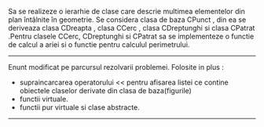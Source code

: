 Sa se realizeze o ierarhie de clase care descrie multimea elementelor din plan întâlnite
în geometrie. Se considera clasa de baza CPunct , din ea se deriveaza clasa CDreapta ,
clasa CCerc , clasa CDreptunghi si clasa CPatrat .Pentru clasele CCerc, CDreptunghi si
CPatrat sa se implementeze o functie de calcul a ariei si o functie pentru calculul
perimetrului. 

----------------------------------------------------------------------------------------------------------------
Enunt modificat pe parcursul rezolvarii problemei. Folosite in plus : 
- supraincarcarea operatorului << pentru afisarea listei ce contine obiectele claselor derivate din clasa de baza(figurile)
- functii virtuale.
- functii pur virtuale si clase abstracte.
----------------------------------------------------------------------------------------------------------------
